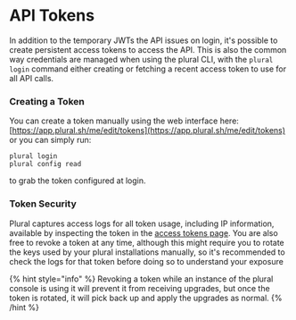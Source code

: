 # API Tokens

In addition to the temporary JWTs the API issues on login, it's possible to create persistent access tokens to access the API.  This is also the common way credentials are managed when using the plural CLI, with the `plural login` command either creating or fetching a recent access token to use for all API calls.

### Creating a Token

You can create a token manually using the web interface here: [https://app.plural.sh/me/edit/tokens](https://app.plural.sh/me/edit/tokens) or you can simply run:

```
plural login
plural config read
```

to grab the token configured at login.

### Token Security

Plural captures access logs for all token usage, including IP information, available by inspecting the token in the [access tokens page](https://app.plural.sh/me/edit/tokens).  You are also free to revoke a token at any time, although this might require you to rotate the keys used by your plural installations manually, so it's recommended to check the logs for that token before doing so to understand your exposure

{% hint style="info" %}
Revoking a token while an instance of the plural console is using it will prevent it from receiving upgrades, but once the token is rotated, it will pick back up and apply the upgrades as normal.
{% /hint %}

